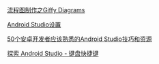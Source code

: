 [流程图制作之Giffy Diagrams](https://www.jianshu.com/p/33648977d8ae)

[Android Studio设置](https://mp.weixin.qq.com/s?__biz=MzA5MzI3NjE2MA==&mid=2650244388&idx=1&sn=1cbf579928b24aee978f70d365bd3da7&chksm=8863744bbf14fd5d5ad03a88678d8093cd00cbbf7ea19b30bbcdd6a9066470260fe7f37941c2&mpshare=1&scene=23&srcid=1029avx5oasYf7ebIiE9xYrq#rd)

[50个安卓开发者应该熟悉的Android Studio技巧和资源](http://www.jcodecraeer.com/a/anzhuokaifa/androidkaifa/2016/1116/6776.html)

[探索 Android Studio - 键盘快捷键](https://www.jianshu.com/p/6cd518637b8b)
